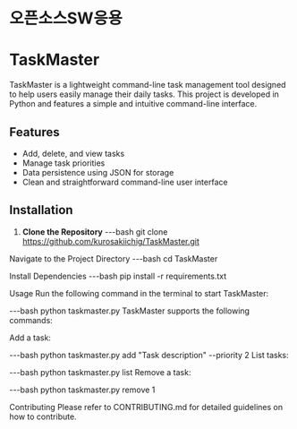 # 오픈소스SW응용
# TaskMaster

TaskMaster is a lightweight command-line task management tool designed to help users easily manage their daily tasks. This project is developed in Python and features a simple and intuitive command-line interface.

## Features

- Add, delete, and view tasks
- Manage task priorities
- Data persistence using JSON for storage
- Clean and straightforward command-line user interface

## Installation

1. **Clone the Repository**
   ---bash
   git clone https://github.com/kurosakiichig/TaskMaster.git

Navigate to the Project Directory
---bash
cd TaskMaster

Install Dependencies
---bash
pip install -r requirements.txt

Usage
Run the following command in the terminal to start TaskMaster:

---bash
python taskmaster.py
TaskMaster supports the following commands:

Add a task:

---bash
python taskmaster.py add "Task description" --priority 2
List tasks:

---bash
python taskmaster.py list
Remove a task:

---bash
python taskmaster.py remove 1

Contributing
Please refer to CONTRIBUTING.md for detailed guidelines on how to contribute.
